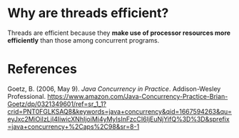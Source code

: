  # Why are threads efficient?

 Threads are efficient because they **make use of processor resources more efficiently** than those among concurrent programs.


# References
Goetz, B. (2006, May 9). *Java Concurrency in Practice*. Addison-Wesley Professional. <https://www.amazon.com/Java-Concurrency-Practice-Brian-Goetz/dp/0321349601/ref=sr_1_1?crid=PNT0FGLKSAQ8&keywords=java+concurrency&qid=1667594263&qu=eyJxc2MiOiIzLjI4IiwicXNhIjoiMi4yMyIsInFzcCI6IjEuNjYifQ%3D%3D&sprefix=java+concurrency+%2Caps%2C98&sr=8-1>
